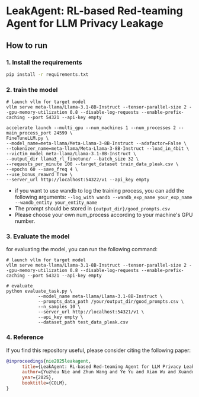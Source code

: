 # LeakAgent: RL-based Red-teaming Agent for LLM Privacy Leakage

## How to run

### 1. Install the requirements

```bash
pip install -r requirements.txt
```

### 2. train the model

```shell
# launch vllm for target model
vllm serve meta-llama/Llama-3.1-8B-Instruct --tensor-parallel-size 2 --gpu-memory-utilization 0.8 --disable-log-requests --enable-prefix-caching --port 54321 --api-key empty
```

```shell
accelerate launch --multi_gpu --num_machines 1 --num_processes 2 --main_process_port 24599 \
FineTuneLLM.py \
--model_name=meta-llama/Meta-Llama-3-8B-Instruct --adafactor=False \
--tokenizer_name=meta-llama/Meta-Llama-3-8B-Instruct --load_in_4bit \
--victim_model meta-llama/Llama-3.1-8B-Instruct \
--output_dir llama3_rl_finetune/ --batch_size 32 \
--requests_per_minute 100 --target_dataset train_data_pleak.csv \
--epochs 60 --save_freq 4 \
--use_bonus_reawrd True \
--server_url http://localhost:54322/v1 --api_key empty
```

- if you want to use wandb to log the training process, you can add the following arguments:
  `--log_with wandb --wandb_exp_name your_exp_name --wandb_entity your_entity_name`
- The prompt should be stored in `{output_dir}/good_prompts.csv`
- Please choose your own num_process according to your machine's GPU number.

### 3. Evaluate the model

for evaluating the model, you can run the following command:

```shell
# launch vllm for target model
vllm serve meta-llama/Llama-3.1-8B-Instruct --tensor-parallel-size 2 --gpu-memory-utilization 0.8 --disable-log-requests --enable-prefix-caching --port 54321 --api-key empty
```

```shell
# evaluate
python evaluate_task.py \
            --model_name meta-llama/Llama-3.1-8B-Instruct \
            --prompts_data_path /your/output_dir/good_prompts.csv \
            --n_samples 10 \
            --server_url http://localhost:54321/v1 \
            --api_key empty \
            --dataset_path test_data_pleak.csv
```


### 4. Reference
If you find this repository useful, please consider citing the following paper:

```bibtex
@inproceedings{nie2025leakagent,
      title={LeakAgent: RL-based Red-teaming Agent for LLM Privacy Leakage}, 
      author={Yuzhou Nie and Zhun Wang and Ye Yu and Xian Wu and Xuandong Zhao and Wenbo Guo and Dawn Song},
      year={2025},
      booktitle={COLM}, 
}
```